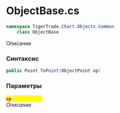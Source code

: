 
# ObjectBase.cs
```csharp
namespace TigerTrade.Chart.Objects.Common  
    class ObjectBase
```

Описание

### Синтаксис
```csharp
public Point ToPoint(ObjectPoint op)
```

### Параметры  
<mark style="color:red;">**`op`**</mark> <mark style="color:yellow;">`ObjectPoint`</mark>  
 *Описание*  
  

                    
                    